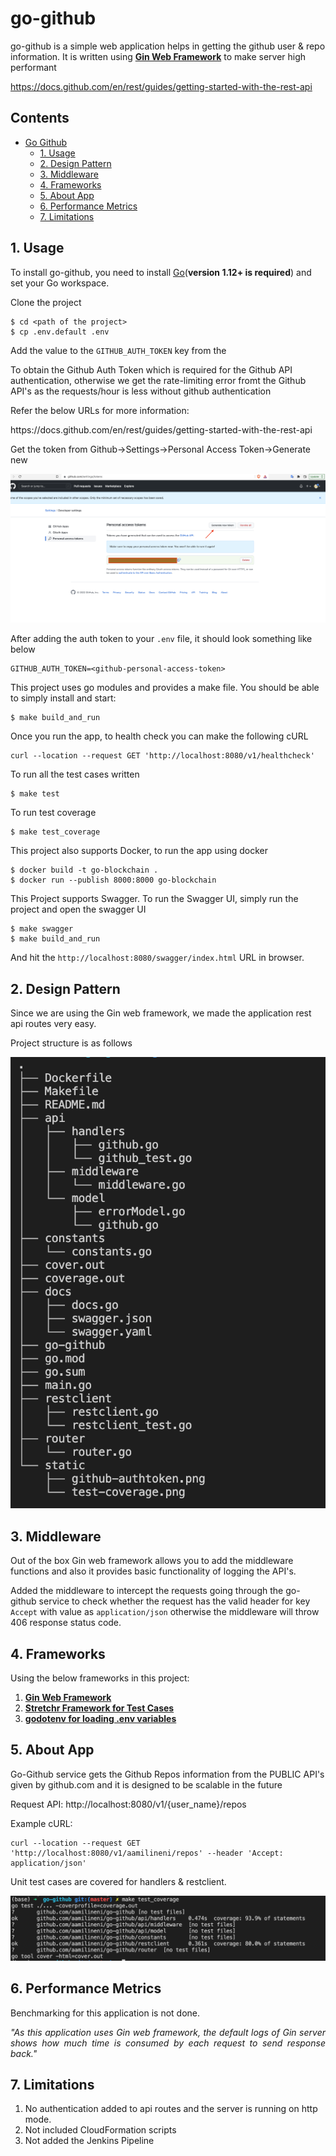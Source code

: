 
# go-github

go-github is a simple web application helps in getting the github user & repo information. 
It is written using <a href="https://github.com/gin-gonic/gin"><strong>Gin Web Framework</strong></a> to make server high performant

https://docs.github.com/en/rest/guides/getting-started-with-the-rest-api


## Contents
- [Go Github](#go-github)
  - [1. Usage](#usage)
  - [2. Design Pattern](#1-design-pattern)
  - [3. Middleware](#2-middleware)
  - [4. Frameworks](#3-frameworks)
  - [5. About App](#4-about-app)
  - [6. Performance Metrics](#performance-metrics)
  - [7. Limitations](#limitations)

## 1. Usage

To install go-github, you need to install [Go](https://golang.org/)(**version 1.12+ is required**) and set your Go workspace.

Clone the project

```
$ cd <path of the project>
$ cp .env.default .env
```

Add the value to the `GITHUB_AUTH_TOKEN` key from the 

To obtain the Github Auth Token which is required for the Github API authentication, otherwise we get the rate-limiting error fromt the Github API's as the requests/hour is less without github authentication

Refer the below URLs for more information:
<div>
https://docs.github.com/en/rest/guides/getting-started-with-the-rest-api
</div>


Get the token from Github->Settings->Personal Access Token->Generate new

<img src="./static/github-authtoken.png"/>


After adding the auth token to your `.env` file, it should look something like below

```
GITHUB_AUTH_TOKEN=<github-personal-access-token>
```

This project uses go modules and provides a make file. You should be able to simply install and start:

```
$ make build_and_run
```

Once you run the app, to health check you can make the following cURL

```
curl --location --request GET 'http://localhost:8080/v1/healthcheck'
```

To run all the test cases written

```
$ make test
```


To run test coverage

```
$ make test_coverage
```



This project also supports Docker, to run the app using docker 

```
$ docker build -t go-blockchain .  
$ docker run --publish 8000:8000 go-blockchain
```

This Project supports Swagger. To run the Swagger UI, simply run the project and open the swagger UI 

```
$ make swagger
$ make build_and_run
```
And hit the `http://localhost:8080/swagger/index.html` URL in browser.

## 2. Design Pattern

Since we are using the Gin web framework, we made the application rest api routes very easy.

Project structure is as follows

<img src="./static/project-architecture.png"/>

## 3. Middleware

Out of the box Gin web framework allows you to add the middleware functions and also it provides basic functionality of logging the API's.

Added the middleware to intercept the requests going through the go-github service to check whether the request has the valid header for key `Accept` with value as `application/json` otherwise the middleware will throw 406 response status code.


## 4. Frameworks
Using the below frameworks in this project:
1. <a href="https://github.com/gin-gonic/gin"><strong>Gin Web Framework</strong></a>
2. <a href="https://github.com/stretchr/testify"><strong>Stretchr Framework for Test Cases</strong></a>
3. <a href="https://github.com/joho/godotenv"><strong>godotenv for loading .env variables</strong></a>


## 5. About App
Go-Github service gets the Github Repos information from the PUBLIC API's given by github.com and it is designed to be scalable in the future

Request API:
http://localhost:8080/v1/{user_name}/repos

Example cURL:
```
curl --location --request GET 'http://localhost:8080/v1/aamilineni/repos' --header 'Accept: application/json'
```

Unit test cases are covered for handlers & restclient. 

<img src="./static/test-coverage.png" />

## 6. Performance Metrics
Benchmarking for this application is not done.
<p align="justify"><i>"As this application uses Gin web framework, the default logs of Gin server shows how much time is consumed by each request to send response back."</i></p>


## 7. Limitations
1. No authentication added to api routes and the server is running on http mode.
2. Not included CloudFormation scripts 
3. Not added the Jenkins Pipeline


